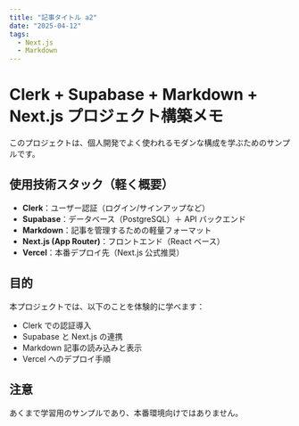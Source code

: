 ```yaml
---
title: "記事タイトル a2"
date: "2025-04-12"
tags:
  - Next.js
  - Markdown
---
```


# Clerk + Supabase + Markdown + Next.js プロジェクト構築メモ

このプロジェクトは、個人開発でよく使われるモダンな構成を学ぶためのサンプルです。

## 使用技術スタック（軽く概要）

- **Clerk**：ユーザー認証（ログイン/サインアップなど）
- **Supabase**：データベース（PostgreSQL）＋ API バックエンド
- **Markdown**：記事を管理するための軽量フォーマット
- **Next.js (App Router)**：フロントエンド（React ベース）
- **Vercel**：本番デプロイ先（Next.js 公式推奨）

## 目的

本プロジェクトでは、以下のことを体験的に学べます：

- Clerk での認証導入
- Supabase と Next.js の連携
- Markdown 記事の読み込みと表示
- Vercel へのデプロイ手順

## 注意

あくまで学習用のサンプルであり、本番環境向けではありません。
